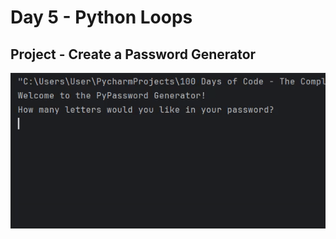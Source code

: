 # Day 5 - Python Loops

## Project - Create a Password Generator
![Password Generator](password-generator.gif)